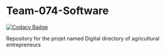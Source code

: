# Team-074-Software

[![Codacy Badge](https://api.codacy.com/project/badge/Grade/af63a2fea1be41f79438ee0750e6121b)](https://app.codacy.com/gh/BuildForSDGCohort2/Team-074-Software?utm_source=github.com&utm_medium=referral&utm_content=BuildForSDGCohort2/Team-074-Software&utm_campaign=Badge_Grade_Settings)

Repository for the projet named Digital directory of agricultural entrepreneurs
